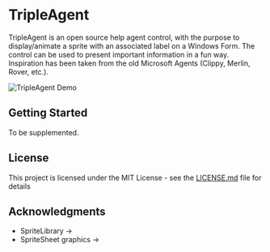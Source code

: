# TripleAgent

TripleAgent is an open source help agent control, with the purpose to display/animate a sprite with an associated label on a Windows Form. The control can be used to present important information in a fun way. Inspiration has been taken from the old Microsoft Agents (Clippy, Merlin, Rover, etc.).

![TripleAgent Demo](https://i.snag.gy/8sBePN.jpg)

## Getting Started

To be supplemented.

## License

This project is licensed under the MIT License - see the [LICENSE.md](LICENSE.md) file for details

## Acknowledgments

* SpriteLibrary ->
* SpriteSheet graphics ->
